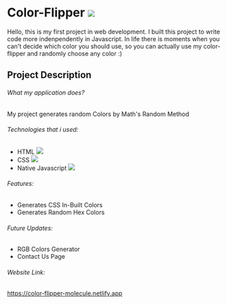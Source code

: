 # Color-Flipper ![](https://img.shields.io/badge/color--flipper-v1.0.0--stable-blue)

Hello, this is my first project in web development. I built this project to write code more indenpendently in Javascript.
In life there is moments when you can't decide which color you should use, so you can actually use my color-flipper and randomly choose any color :)

## Project Description

###### What my application does?

My project generates random Colors by Math's Random Method

###### Technologies that i used:

- HTML <img src = "https://img.shields.io/badge/HTML5-E34F26?style=for-the-badge&logo=html5&logoColor=white">
- CSS  <img src ="https://img.shields.io/badge/CSS3-1572B6?style=for-the-badge&logo=css3&logoColor=white">
- Native Javascript <img src ="https://img.shields.io/badge/JavaScript-323330?style=for-the-badge&logo=javascript&logoColor=F7DF1E">

###### Features:

- Generates CSS In-Built Colors
- Generates Random Hex Colors

###### Future Updates:

- RGB Colors Generator
- Contact Us Page

###### Website Link:

https://color-flipper-molecule.netlify.app

